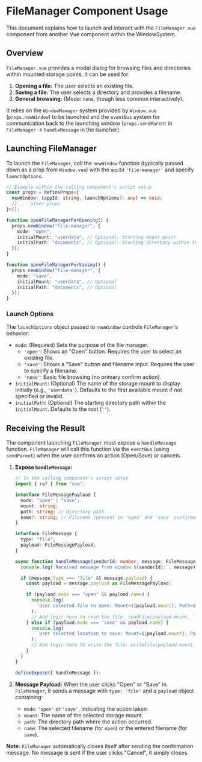 # FileManager Component Usage

This document explains how to launch and interact with the `FileManager.vue` component from another Vue component within the WindowSystem.

## Overview

`FileManager.vue` provides a modal dialog for browsing files and directories within mounted storage points. It can be used for:

1.  **Opening a file:** The user selects an existing file.
2.  **Saving a file:** The user selects a directory and provides a filename.
3.  **General browsing:** (Mode: `none`, though less common interactively).

It relies on the `WindowManager` system provided by `Window.vue` (`props.newWindow`) to be launched and the `eventBus` system for communication back to the launching window (`props.sendParent` in `FileManager` -> `handleMessage` in the launcher).

## Launching FileManager

To launch the `FileManager`, call the `newWindow` function (typically passed down as a prop from `Window.vue`) with the `appId` `'file-manager'` and specify `launchOptions`.

```typescript
// Example within the calling component's script setup
const props = defineProps<{
  newWindow: (appId: string, launchOptions?: any) => void;
  // ... other props
}>();

function openFileManagerForOpening() {
  props.newWindow("file-manager", {
    mode: "open",
    initialMount: "userdata", // Optional: Starting mount point
    initialPath: "documents", // Optional: Starting directory within the mount
  });
}

function openFileManagerForSaving() {
  props.newWindow("file-manager", {
    mode: "save",
    initialMount: "userdata", // Optional
    initialPath: "documents", // Optional
  });
}
```

### Launch Options

The `launchOptions` object passed to `newWindow` controls `FileManager`'s behavior:

- `mode`: (Required) Sets the purpose of the file manager.
  - `'open'`: Shows an "Open" button. Requires the user to select an existing file.
  - `'save'`: Shows a "Save" button and filename input. Requires the user to specify a filename.
  - `'none'`: Basic file browsing (no primary confirm action).
- `initialMount`: (Optional) The name of the storage mount to display initially (e.g., `'userdata'`). Defaults to the first available mount if not specified or invalid.
- `initialPath`: (Optional) The starting directory path within the `initialMount`. Defaults to the root (`''`).

## Receiving the Result

The component launching `FileManager` must expose a `handleMessage` function. `FileManager` will call this function via the `eventBus` (using `sendParent`) when the user confirms an action (Open/Save) or cancels.

1.  **Expose `handleMessage`:**

    ```typescript
    // In the calling component's script setup
    import { ref } from "vue";

    interface FileMessagePayload {
      mode: "open" | "save";
      mount: string;
      path: string; // Directory path
      name?: string; // Filename (present in 'open' and 'save' confirmations)
    }

    interface FileMessage {
      type: "file";
      payload: FileMessagePayload;
    }

    async function handleMessage(senderId: number, message: FileMessage | any) {
      console.log(`Received message from window ${senderId}:`, message);

      if (message.type === "file" && message.payload) {
        const payload = message.payload as FileMessagePayload;

        if (payload.mode === "open" && payload.name) {
          console.log(
            `User selected file to open: Mount=${payload.mount}, Path=${payload.path}, Name=${payload.name}`
          );
          // Add logic here to read the file: readFile(payload.mount, `${payload.path}/${payload.name}`)
        } else if (payload.mode === "save" && payload.name) {
          console.log(
            `User selected location to save: Mount=${payload.mount}, Path=${payload.path}, Name=${payload.name}`
          );
          // Add logic here to write the file: writeFile(payload.mount, `${payload.path}/${payload.name}`, content)
        }
      }
    }

    defineExpose({ handleMessage });
    ```

2.  **Message Payload:**
    When the user clicks "Open" or "Save" in `FileManager`, it sends a message with `type: 'file'` and a `payload` object containing:
    - `mode`: `'open'` or `'save'`, indicating the action taken.
    - `mount`: The name of the selected storage mount.
    - `path`: The directory path where the action occurred.
    - `name`: The selected filename (for `open`) or the entered filename (for `save`).

**Note:** `FileManager` automatically closes itself after sending the confirmation message. No message is sent if the user clicks "Cancel", it simply closes.
